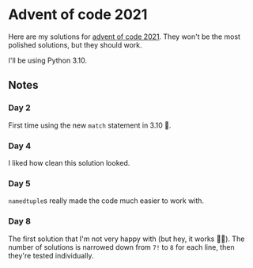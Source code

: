 # Advent of code 2021

Here are my solutions for [advent of code 2021](https://adventofcode.com/2021). They won't be the most polished solutions, but they should work.

I'll be using Python 3.10.

## Notes
### Day 2
First time using the new `match` statement in 3.10 🎉.

### Day 4
I liked how clean this solution looked.

### Day 5
`namedtuple`s really made the code much easier to work with.

### Day 8
The first solution that I'm not very happy with (but hey, it works 🤷‍♂️). The number of solutions is narrowed down from `7!` to `8` for each line, then they're tested individually.
